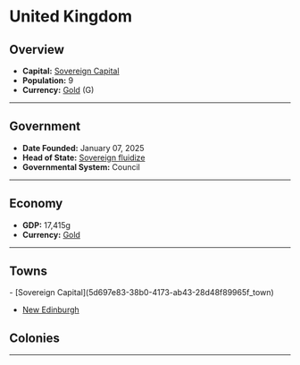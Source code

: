 <!--UNDEDITED FILE, remove this entire line if this file has been edited!-->
# <!--NAME-->United Kingdom<!--NAME-->

## Overview

- **Capital:** <!--CAPITAL_LINK-->[Sovereign Capital](5d697e83-38b0-4173-ab43-28d48f89965f_town)<!--CAPITAL_LINK-->
- **Population:** <!--POPULATION-->9<!--POPULATION-->
- **Currency:** <!--CURRENCY_LINK-->[Gold](Gold_currency)<!--CURRENCY_LINK--> (<!--CURRENCY_ABV-->G<!--CURRENCY_ABV-->)

---

## Government

- **Date Founded:** <!--FOUNDED-->January 07, 2025<!--FOUNDED-->
- **Head of State:** <!--LEADER_TITLE_LINK-->[Sovereign fluidize](fluidize_user)<!--LEADER_TITLE_LINK-->
- **Governmental System:** <!--GOVERNMENT-->Council<!--GOVERNMENT-->

---

## Economy

- **GDP:** <!--GDP-->17,415g<!--GDP-->
- **Currency:** <!--CURRENCY_LINK-->[Gold](Gold_currency)<!--CURRENCY_LINK-->

---

## Towns

<!--TOWNS-->- [Sovereign Capital](5d697e83-38b0-4173-ab43-28d48f89965f_town)
- [New Edinburgh](e8a36ba8-c03d-4383-9eeb-99559e639f68_town)<!--TOWNS-->

## Colonies

<!--COLONIES--><!--COLONIES-->

---